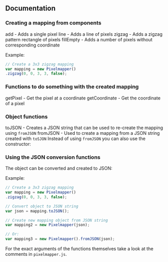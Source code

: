 ## Documentation

### Creating a mapping from components
add - Adds a single pixel
line - Adds a line of pixels
zigzag - Adds a zigzag pattern rectangle of pixels
fillEmpty - Adds a number of pixels without corresponding coordinate

Example:
```javascript
// Create a 3x3 zigzag mapping
var mapping = new Pixelmapper()
.zigzag(0, 0, 3, 3, false);
```

### Functions to do something with the created mapping
getPixel - Get the pixel at a coordinate
getCoordinate - Get the coordinate of a pixel

### Object functions
toJSON - Creates a JSON string that can be used to re-create the mapping using `fromJSON`
fromJSON - Used to create a mapping from a JSON string created with `toSJON`
Instead of using `fromJSON` you can also use the constructor:

### Using the JSON conversion functions
The object can be converted and created to JSON:

Example:
```javascript
// Create a 3x3 zigzag mapping
var mapping = new Pixelmapper()
.zigzag(0, 0, 3, 3, false);

// Convert object to JSON string
var json = mapping.toJSON();

// Create new mapping object from JSON string
var mapping2 = new Pixelmapper(json);

// Or:
var mapping3 = new Pixelmapper().fromJSON(json);
```

For the exact arguments of the functions themselves take a look at the comments in `pixelmapper.js`.
